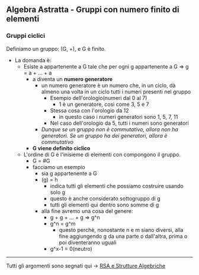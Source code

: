 ## Algebra Astratta - Gruppi con numero finito di elementi
### Gruppi ciclici
Definiamo un gruppo: (G, +), e G è finito.

- La domanda è:
	- Esiste a appartenente a G tale che per ogni g appartenente a G => g = a + ... + a
		- a diventa un **numero generatore**
			- un numero generatore è un numero che, in un ciclo, dà almeno una volta in un ciclo tutti i numeri presenti nel gruppo
				- Esempio dell'orologio(numeri dal 0 al 7)
					- 1 è un generatore, così come 3, 5 e 7
				- Stessa cosa con l'orologio da 12
					- in questo caso i numeri generatori sono 1, 5, 7, 11
				- Nel caso dell'orologio da 5, tutti i numeri sono generatori
			- *Dunque se un gruppo non è commutativo, allora non ha generatori.
			  Se un gruppo ha dei generatori, allora è commutativo*
		- **G viene definito ciclico**
	- L'ordine di G è l'inisieme di elementi con compongono il gruppo.
		- G = \#G
		- facciamo un esempio
			- sia g appartenente a G
			- (g) = h
				- indica tutti gli elementi che possiamo costruire usando solo g
				- questo è anche considerato sottogruppo di g
				- tutti gli elementi qui dentro sono somme di g
			- alla fine avremo una cosa del genere:
				- g + g + ... + g => g^n
				- g^n = g^m
					- questo perchè, nonostante n e m siano diversi, alla fine aggiungendo g da una parte o dall'altra, prima o poi diventeranno uguali
				- g^x-1 = 0(neutro)


- - - - -- - - -
Tutti gli argomenti sono segnati qui -> [RSA e Strutture Algebriche](RSA.pdf "yeet") 